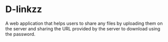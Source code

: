 # D-linkzz
 A web application that helps users to share any files by uploading them on the server and sharing the URL provided by the server to download using the password.


